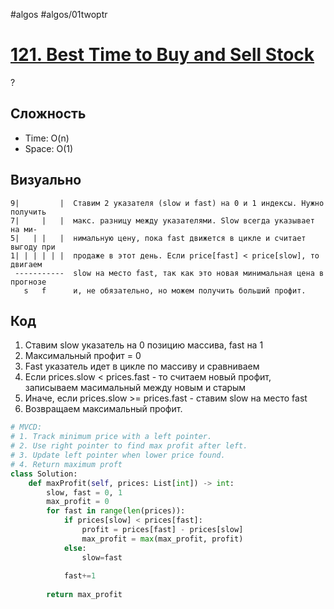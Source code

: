#algos
#algos/01twoptr
 
# [121. Best Time to Buy and Sell Stock](https://leetcode.com/problems/best-time-to-buy-and-sell-stock/)
?
## Сложность
* Time: O(n)
* Space: O(1)
## Визуально
```
9|         |  Ставим 2 указателя (slow и fast) на 0 и 1 индексы. Нужно получить
7|     |   |  макс. разницу между указателями. Slow всегда указывает на ми-
5|   | |   |  нимальную цену, пока fast движется в цикле и считает выгоду при
1| | | | | |  продаже в этот день. Если price[fast] < price[slow], то двигаем 
 -----------  slow на место fast, так как это новая минимальная цена в прогнозе 
   s   f      и, не обязательно, но можем получить больший профит.
```
## Код
1. Ставим slow указатель на 0 позицию массива, fast на 1
2. Максимальный профит = 0
3. Fast указатель идет в цикле по массиву и сравниваем
4. Если prices.slow < prices.fast - то считаем новый профит, записываем масимальный между новым и старым
5. Иначе, если prices.slow >= prices.fast - ставим slow на место fast
6. Возвращаем максимальный профит.
```python
# MVCD:
# 1. Track minimum price with a left pointer.
# 2. Use right pointer to find max profit after left.
# 3. Update left pointer when lower price found.
# 4. Return maximum proft
class Solution:
    def maxProfit(self, prices: List[int]) -> int:
        slow, fast = 0, 1
        max_profit = 0
        for fast in range(len(prices)):
            if prices[slow] < prices[fast]:
                profit = prices[fast] - prices[slow]
                max_profit = max(max_profit, profit)
            else:
                slow=fast
            
            fast+=1
        
        return max_profit
```
<!--SR:!2025-07-05,4,270-->